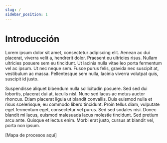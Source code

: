 ```yaml
---
slug: /
sidebar_position: 1
---
```


# Introducción

Lorem ipsum dolor sit amet, consectetur adipiscing elit. Aenean ac dui placerat, viverra velit a, hendrerit dolor. Praesent eu ultricies risus. Nullam ultricies posuere sem eu tincidunt. Ut lacinia nulla vitae leo porta fermentum vel ac ipsum. Ut nec neque sem. Fusce purus felis, gravida nec suscipit at, vestibulum ac massa. Pellentesque sem nulla, lacinia viverra volutpat quis, suscipit id justo.

Suspendisse aliquet bibendum nulla sollicitudin posuere. Sed sed dui lobortis, placerat dui at, iaculis nisl. Nunc sed lacus ac metus auctor rhoncus. Etiam placerat ligula ut blandit convallis. Duis euismod nulla et risus scelerisque, eu commodo libero tincidunt. Proin tellus diam, vulputate eget fermentum eget, consectetur vel purus. Sed sed sodales nisi. Donec blandit mi lacus, euismod malesuada lacus molestie tincidunt. Sed pretium arcu ante. Quisque et lectus enim. Morbi erat justo, cursus at blandit vel, porta non ipsum.

[Mapa de procesos aqui]
